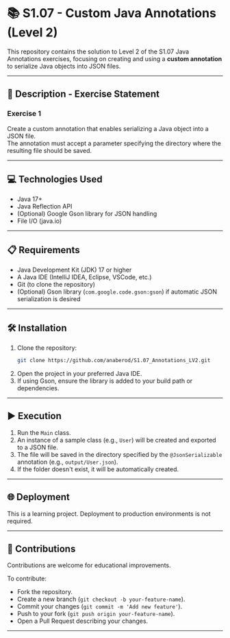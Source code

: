# 📚 S1.07 - Custom Java Annotations (Level 2)

This repository contains the solution to Level 2 of the S1.07 Java Annotations exercises, focusing on creating and using a **custom annotation** to serialize Java objects into JSON files.

---

## 📄 Description - Exercise Statement

### Exercise 1

Create a custom annotation that enables serializing a Java object into a JSON file.  
The annotation must accept a parameter specifying the directory where the resulting file should be saved.

---

## 💻 Technologies Used

- Java 17+
- Java Reflection API
- (Optional) Google Gson library for JSON handling
- File I/O (java.io)

---

## 📋 Requirements

- Java Development Kit (JDK) 17 or higher
- A Java IDE (IntelliJ IDEA, Eclipse, VSCode, etc.)
- Git (to clone the repository)
- (Optional) Gson library (`com.google.code.gson:gson`) if automatic JSON serialization is desired

---

## 🛠️ Installation

1. Clone the repository:
   ```bash
   git clone https://github.com/anaberod/S1.07_Annotations_LV2.git
   ```
2. Open the project in your preferred Java IDE.
3. If using Gson, ensure the library is added to your build path or dependencies.

---

## ▶️ Execution

1. Run the `Main` class.
2. An instance of a sample class (e.g., `User`) will be created and exported to a JSON file.
3. The file will be saved in the directory specified by the `@JsonSerializable` annotation (e.g., `output/User.json`).
4. If the folder doesn't exist, it will be automatically created.

---

## 🌐 Deployment

This is a learning project. Deployment to production environments is not required.

---

## 🤝 Contributions

Contributions are welcome for educational improvements.

To contribute:
- Fork the repository.
- Create a new branch (`git checkout -b your-feature-name`).
- Commit your changes (`git commit -m 'Add new feature'`).
- Push to your fork (`git push origin your-feature-name`).
- Open a Pull Request describing your changes.

---
